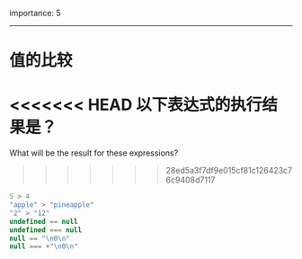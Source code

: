 importance: 5

---

# 值的比较

<<<<<<< HEAD
以下表达式的执行结果是？
=======
What will be the result for these expressions?
>>>>>>> 28ed5a3f7df9e015cf81c126423c76c9408d7117

```js no-beautify
5 > 4
"apple" > "pineapple"
"2" > "12"
undefined == null
undefined === null
null == "\n0\n"
null === +"\n0\n"
```

